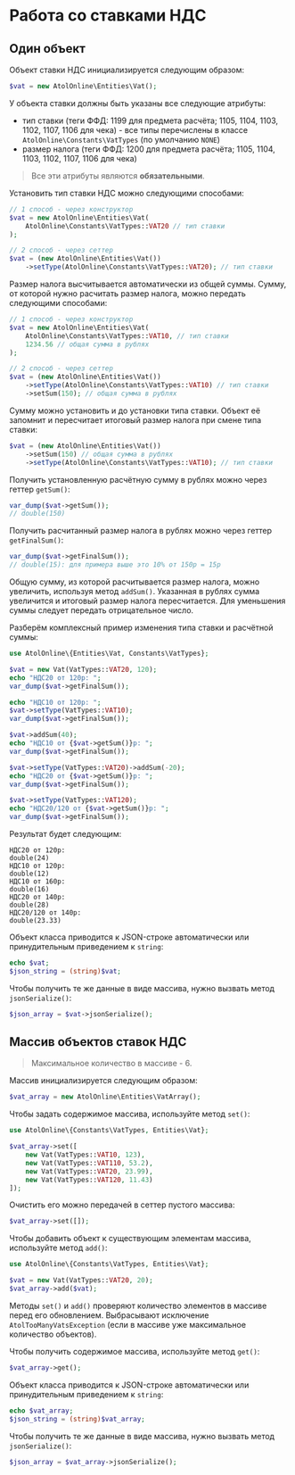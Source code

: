 # Работа со ставками НДС

## Один объект

Объект ставки НДС инициализируется следующим образом:

```php
$vat = new AtolOnline\Entities\Vat();
```

У объекта ставки должны быть указаны все следующие атрибуты:
* тип ставки (теги ФФД: 1199 для предмета расчёта; 1105, 1104, 1103, 1102, 1107, 1106 для чека) - все типы перечислены в классе `AtolOnline\Constants\VatTypes` (по умолчанию `NONE`)
* размер налога (теги ФФД: 1200 для предмета расчёта; 1105, 1104, 1103, 1102, 1107, 1106 для чека)

> Все эти атрибуты являются **обязательными**.

Установить тип ставки НДС можно следующими способами:

```php
// 1 способ - через конструктор
$vat = new AtolOnline\Entities\Vat(
    AtolOnline\Constants\VatTypes::VAT20 // тип ставки
);

// 2 способ - через сеттер
$vat = (new AtolOnline\Entities\Vat())
    ->setType(AtolOnline\Constants\VatTypes::VAT20); // тип ставки
```

Размер налога высчитывается автоматически из общей суммы.
Сумму, от которой нужно расчитать размер налога, можно передать следующими способами:

```php
// 1 способ - через конструктор
$vat = new AtolOnline\Entities\Vat(
    AtolOnline\Constants\VatTypes::VAT10, // тип ставки
    1234.56 // общая сумма в рублях
);

// 2 способ - через сеттер
$vat = (new AtolOnline\Entities\Vat())
    ->setType(AtolOnline\Constants\VatTypes::VAT10) // тип ставки
    ->setSum(150); // общая сумма в рублях
```

Сумму можно установить и до установки типа ставки.
Объект её запомнит и пересчитает итоговый размер налога при смене типа ставки:

```php
$vat = (new AtolOnline\Entities\Vat())
    ->setSum(150) // общая сумма в рублях
    ->setType(AtolOnline\Constants\VatTypes::VAT10); // тип ставки
```

Получить установленную расчётную сумму в рублях можно через геттер `getSum()`:

```php
var_dump($vat->getSum()); 
// double(150) 
```

Получить расчитанный размер налога в рублях можно через геттер `getFinalSum()`:

```php
var_dump($vat->getFinalSum()); 
// double(15): для примера выше это 10% от 150р = 15р
```

Общую сумму, из которой расчитывается размер налога, можно увеличить, используя метод `addSum()`.
Указанная в рублях сумма увеличится и итоговый размер налога пересчитается.
Для уменьшения суммы следует передать отрицательное число.

Разберём комплексный пример изменения типа ставки и расчётной суммы:

```php
use AtolOnline\{Entities\Vat, Constants\VatTypes};

$vat = new Vat(VatTypes::VAT20, 120);
echo "НДС20 от 120р: ";
var_dump($vat->getFinalSum());

echo "НДС10 от 120р: ";
$vat->setType(VatTypes::VAT10);
var_dump($vat->getFinalSum());

$vat->addSum(40);
echo "НДС10 от {$vat->getSum()}р: ";
var_dump($vat->getFinalSum());

$vat->setType(VatTypes::VAT20)->addSum(-20);
echo "НДС20 от {$vat->getSum()}р: ";
var_dump($vat->getFinalSum());

$vat->setType(VatTypes::VAT120);
echo "НДС20/120 от {$vat->getSum()}р: ";
var_dump($vat->getFinalSum());
```

Результат будет следующим:

```
НДС20 от 120р:
double(24)
НДС10 от 120р:
double(12)
НДС10 от 160р:
double(16)
НДС20 от 140р:
double(28)
НДС20/120 от 140р:
double(23.33)
```

Объект класса приводится к JSON-строке автоматически или принудительным приведением к `string`:

```php
echo $vat;
$json_string = (string)$vat;
```

Чтобы получить те же данные в виде массива, нужно вызвать метод `jsonSerialize()`:

```php
$json_array = $vat->jsonSerialize();
```

<a name="array"></a>
## Массив объектов ставок НДС

> Максимальное количество в массиве - 6.

Массив инициализируется следующим образом:

```php
$vat_array = new AtolOnline\Entities\VatArray();
```

Чтобы задать содержимое массива, используйте метод `set()`:

```php
use AtolOnline\{Constants\VatTypes, Entities\Vat};

$vat_array->set([
    new Vat(VatTypes::VAT10, 123),
    new Vat(VatTypes::VAT110, 53.2),
    new Vat(VatTypes::VAT20, 23.99),
    new Vat(VatTypes::VAT120, 11.43)
]);
```

Очистить его можно передачей в сеттер пустого массива:

```php
$vat_array->set([]);
```

Чтобы добавить объект к существующим элементам массива, используйте метод `add()`:

```php
use AtolOnline\{Constants\VatTypes, Entities\Vat};

$vat = new Vat(VatTypes::VAT20, 20);
$vat_array->add($vat);
```

Методы `set()` и `add()` проверяют количество элементов в массиве перед его обновлением.
Выбрасывают исключение `AtolTooManyVatsException` (если в массиве уже максимальное количество объектов).

Чтобы получить содержимое массива, используйте метод `get()`:

```php
$vat_array->get();
```

Объект класса приводится к JSON-строке автоматически или принудительным приведением к `string`:

```php
echo $vat_array;
$json_string = (string)$vat_array;
```

Чтобы получить те же данные в виде массива, нужно вызвать метод `jsonSerialize()`:

```php
$json_array = $vat_array->jsonSerialize();
```
